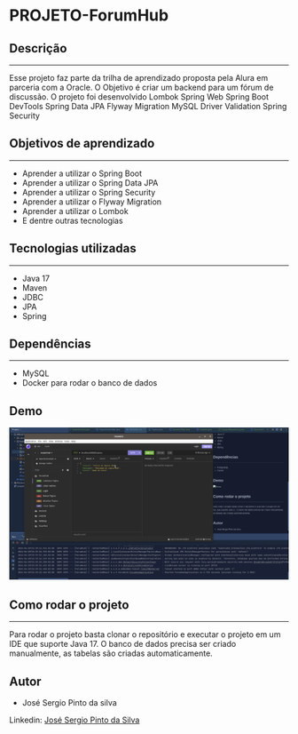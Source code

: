 # PROJETO-ForumHub

## Descrição

---

Esse projeto faz parte da trilha de aprendizado proposta pela Alura em parceria com a Oracle. O Objetivo é criar um
backend para um fórum de discussão. 
O projeto foi desenvolvido Lombok
Spring Web
Spring Boot DevTools
Spring Data JPA
Flyway Migration
MySQL Driver
Validation
Spring Security

## Objetivos de aprendizado

---

- Aprender a utilizar o Spring Boot
- Aprender a utilizar o Spring Data JPA
- Aprender a utilizar o Spring Security
- Aprender a utilizar o Flyway Migration
- Aprender a utilizar o Lombok
- E dentre outras tecnologias


## Tecnologias utilizadas

---

- Java 17
- Maven
- JDBC
- JPA
- Spring

## Dependências

---

- MySQL
- Docker para rodar o banco de dados

## Demo

![Demo](forumhub/example/demo.gif)

## Como rodar o projeto

---

Para rodar o projeto basta
clonar o repositório e executar o projeto em um IDE
que suporte Java 17.
O banco de dados precisa ser criado manualmente, as
tabelas são criadas automaticamente.

## Autor
- José Sergio Pinto da silva

Linkedin: [José Sergio Pinto da Silva](www.linkedin.com/in/josésérgiopsilva)


